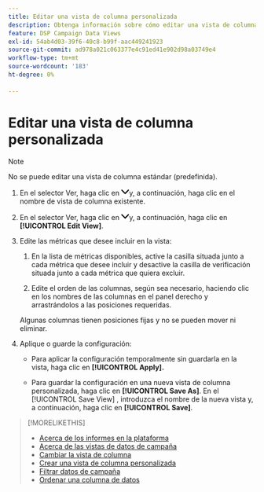 ```yaml
---
title: Editar una vista de columna personalizada
description: Obtenga información sobre cómo editar una vista de columna personalizada.
feature: DSP Campaign Data Views
exl-id: 54ab4d03-39f6-40c8-b99f-aac449241923
source-git-commit: ad978a021c063377e4c91ed41e902d98a03749e4
workflow-type: tm+mt
source-wordcount: '183'
ht-degree: 0%

---
```


# Editar una vista de columna personalizada

>[!NOTE]
>
>No se puede editar una vista de columna estándar (predefinida).

1. En el selector Ver, haga clic en ![flecha abajo](/help/dsp/assets/chevron-down.png)y, a continuación, haga clic en el nombre de vista de columna existente.

1. En el selector Ver, haga clic en ![flecha abajo](/help/dsp/assets/chevron-down.png)y, a continuación, haga clic en **[!UICONTROL Edit View]**.

1. Edite las métricas que desee incluir en la vista:

   1. En la lista de métricas disponibles, active la casilla situada junto a cada métrica que desee incluir y desactive la casilla de verificación situada junto a cada métrica que quiera excluir.

   1. Edite el orden de las columnas, según sea necesario, haciendo clic en los nombres de las columnas en el panel derecho y arrastrándolos a las posiciones requeridas.

   Algunas columnas tienen posiciones fijas y no se pueden mover ni eliminar.

1. Aplique o guarde la configuración:

   * Para aplicar la configuración temporalmente sin guardarla en la vista, haga clic en **[!UICONTROL Apply].**

   * Para guardar la configuración en una nueva vista de columna personalizada, haga clic en **[!UICONTROL Save As]**. En el [!UICONTROL Save View] , introduzca el nombre de la nueva vista y, a continuación, haga clic en **[!UICONTROL Save]**.

>[!MORELIKETHIS]
>
>* [Acerca de los informes en la plataforma](campaign-reports-about.md)
>* [Acerca de las vistas de datos de campaña](campaign-data-views-about.md)
>* [Cambiar la vista de columna](column-view-change.md)
>* [Crear una vista de columna personalizada](column-view-create.md)
>* [Filtrar datos de campaña](campaign-data-filter.md)
>* [Ordenar una columna de datos](campaign-data-sort.md)

